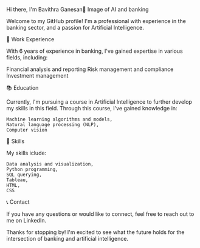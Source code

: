 
Hi there, I'm Bavithra Ganesan👋 Image of AI and banking

Welcome to my GitHub profile! I'm a professional with experience in the banking sector, and a passion for Artificial Intelligence.

🏦 Work Experience

With 6 years of experience in banking, I've gained expertise in various fields, including:

Financial analysis and reporting
Risk management and compliance
Investment management

📚 Education

Currently, I'm pursuing a course in Artificial Intelligence to further develop my skills in this field. Through this course, I've gained knowledge in:

    Machine learning algorithms and models,
    Natural language processing (NLP),
    Computer vision

🔨 Skills
 
 My skills iclude:

    Data analysis and visualization,
    Python programming,
    SQL querying,
    Tableau,
    HTML,
    CSS
	
📞 Contact

If you have any questions or would like to connect, feel free to reach out to me on LinkedIn.

Thanks for stopping by! I'm excited to see what the future holds for the intersection of banking and artificial intelligence.

